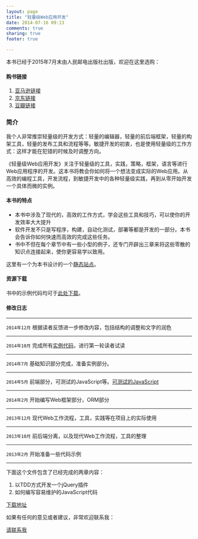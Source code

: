 ```yaml
---
layout: page
title: "轻量级Web应用开发"
date: 2014-07-16 09:13
comments: true
sharing: true
footer: true

---
```


本书已经于2015年7月末由人民邮电出版社出版，欢迎在这里选购：

#### 购书链接

1.  [亚马逊链接](http://www.amazon.cn/%E8%BD%BB%E9%87%8F%E7%BA%A7Web%E5%BA%94%E7%94%A8%E5%BC%80%E5%8F%91-%E9%82%B1%E4%BF%8A%E6%B6%9B/dp/B012R5A1NQ/ref=sr_1_1?ie=UTF8&qid=1440730930&sr=8-1&keywords=%E8%BD%BB%E9%87%8F%E7%BA%A7web)
2.  [京东链接](http://item.jd.com/11741605.html)
3.  [豆瓣链接](http://book.douban.com/subject/26585461/)

### 简介

我个人非常推崇轻量级的开发方式：轻量的编辑器，轻量的前后端框架，轻量的构架工具，轻量的发布工具和流程等等。敏捷开发的初衷，也是使用轻量级的工作方式：这样才能在犯错的时候及时调整方向。

《轻量级Web应用开发》关注于轻量级的工具，实践，策略，框架，语言等进行Web应用程序的开发。这本书将教会你如何将一个想法变成实际的Web应用。从高效的编程工具，开发流程，到敏捷开发中的各种轻量级实践，再到从零开始开发一个具体而微的实例。

#### 本书的特点

-  本书中涉及了现代的，高效的工作方式，学会这些工具和技巧，可以使你的开发效率大大提升
-  软件开发不只是写程序，构建，自动化测试，部署等都是开发的一部分。本书会告诉你如何快速而高效的完成这些任务。
-  书中不但在每个章节中有一些小型的例子，还专门开辟出三章来将这些零散的知识点连接起来，使你更容易学以致用。

这里有一个为本书设计的一个[静态站点](http://icodeit.org/lightweight-web/)。

#### 资源下载

书中的示例代码均可于[此处下载](https://github.com/abruzzi/lwweb-demo)。

#### 修改日志

- - -
`2014年12月`
根据读者反馈进一步修改内容，包括结构的调整和文字的润色
- - -
`2014年10月`
完成所有[实例代码](https://github.com/abruzzi/qipa)，进行第一轮读者试读
- - -
`2014年7月`
基础知识部分完成，准备实例部分。
- - -
`2014年5月`
前端部分，可测试的JavaScript等。[可测试的JavaScript](https://github.com/abruzzi/tw-testable-javascript)
- - -
`2014年2月`
开始编写Web框架部分，ORM部分
- - -
`2013年12月`
现代Web工作流程，工具，实践等在项目上的实际使用
- - -
`2013年10月`
前后端分离，以及现代Web工作流程，工具的整理
- - -
`2013年2月`
开始准备一些代码示例
- - -

下面这个文件包含了已经完成的两章内容：

1.	以TDD方式开发一个jQuery插件
2.	如何编写容易维护的JavaScript代码


[下载地址](http://abruzzi.github.com/lwweb/Lightweight-web-application-development-partial.pdf)

如果有任何的意见或者建议，非常欢迎联系我：

[请联系我](http://icodeit.org/about-me/)
